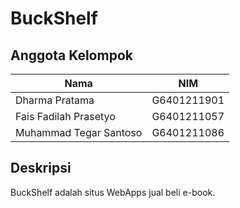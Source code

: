 # BuckShelf

## Anggota Kelompok
| Nama                      | NIM               |
| ------------------------- | ----------------- |
| Dharma Pratama | G6401211901 |
| Fais Fadilah Prasetyo | G6401211057
| Muhammad Tegar Santoso    | G6401211086       |

## Deskripsi
BuckShelf adalah situs WebApps jual beli e-book.